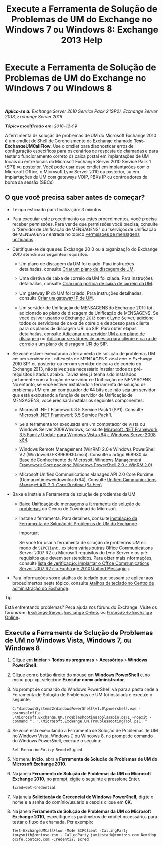 ﻿---
title: 'Execute a Ferramenta de Solução de Problemas de UM do Exchange no Windows 7 ou Windows 8: Exchange 2013 Help'
TOCTitle: Execute a Ferramenta de Solução de Problemas de UM do Exchange no Windows 7 ou Windows 8
ms:assetid: 98d6869d-ee4a-4088-849d-ef75b0f5d932
ms:mtpsurl: https://technet.microsoft.com/pt-br/library/Ff851872(v=EXCHG.150)
ms:contentKeyID: 56270512
ms.date: 05/22/2018
mtps_version: v=EXCHG.150
ms.translationtype: MT
---

# Execute a Ferramenta de Solução de Problemas de UM do Exchange no Windows 7 ou Windows 8

 

_**Aplica-se a:** Exchange Server 2010 Service Pack 2 (SP2), Exchange Server 2013, Exchange Server 2016_

_**Tópico modificado em:** 2016-12-09_

A ferramenta de solução de problemas de UM do Microsoft Exchange 2010 é um cmdlet do Shell de Gerenciamento do Exchange chamado **Test-ExchangeUMCallFlow**. Use o cmdlet para diagnosticar erros de configuração específicos para os cenários de resposta de chamadas e para testar o funcionamento correto da caixa postal em implantações de UM locais ou entre locais do Microsoft Exchange Server 2010 Service Pack 1 (SP1) ou posterior. Você pode usar esse cmdlet em implantações com o Microsoft Office, o Microsoft Lync Server 2010 ou posterior, ou em implantações de UM com gateways VOIP, PBXs IP ou controladores de borda da sessão (SBCs).

## O que você precisa saber antes de começar?

  - Tempo estimado para finalização: 3 minutos

  - Para executar este procedimento ou estes procedimentos, você precisa receber permissões. Para ver de que permissões você precisa, consulte o "Servidor de Unificação de MENSAGENS" ou "serviços de Unificação de MENSAGENS? entrada no tópico [Permissões de mensagens unificadas](unified-messaging-permissions-exchange-2013-help.md) .

  - Certifique-se de que seu Exchange 2010 ou a organização do Exchange 2013 atende aos seguintes requisitos:
    
      - Um plano de discagem da UM foi criado. Para instruções detalhadas, consulte [Criar um plano de discagem de UM](create-a-um-dial-plan-exchange-2013-help.md).
    
      - Uma diretiva de caixa de correio da UM foi criada. Para instruções detalhadas, consulte [Criar uma política de caixa de correio da UM](create-a-um-mailbox-policy-exchange-2013-help.md).
    
      - Um gateway IP do UM foi criado. Para instruções detalhadas, consulte [Criar um gateway IP de UM](create-a-um-ip-gateway-exchange-2013-help.md).
    
      - Um servidor de Unificação de MENSAGENS do Exchange 2010 foi adicionado ao plano de discagem de Unificação de MENSAGENS. Se você estiver usando o Exchange 2013 com o Lync Server, adicione todos os servidores de caixa de correio e de acesso para cliente para os planos de discagem URI do SIP. Para obter etapas detalhadas, consulte [Adicionar um servidor UM a um plano de discagem](https://go.microsoft.com/fwlink/p/?linkid=313051) ou [Adicionar servidores de acesso para cliente e caixa de correio a um plano de discagem URI do SIP](add-mailbox-and-client-access-servers-to-a-sip-uri-dial-plan-exchange-2013-help.md).

  - Se você estiver executando a ferramenta de solução de problemas UM em um servidor de Unificação de MENSAGENS local com o Exchange 2010 SP1 ou posterior ou em um servidor de caixa de correio do Exchange 2013, não talvez seja necessário instalar todos os pré-requisitos listados abaixo. Talvez eles já tenha sido instalados juntamente com a função de servidor de Unificação de MENSAGENS. No entanto, se você estiver instalando a ferramenta de solução de problemas UM em um computador de 64 bits que não seja um servidor que está executando a função de servidor de Unificação de MENSAGENS, você precisará instalar os seguintes componentes:
    
      - Microsoft .NET Framework 3.5 Service Pack 1 (SP1). Consulte [Microsoft .NET Framework 3.5 Service Pack 1](https://go.microsoft.com/fwlink/p/?linkid=152380).
    
      - Se a ferramenta for executada em um computador de Vista ou Windows Server 2008Windows, consulte [Microsoft .NET Framework 3.5 Family Update para Windows Vista x64 e Windows Server 2008 x64](https://go.microsoft.com/fwlink/p/?linkid=178998).
    
      - Windows Remote Management (WinRM) 2.0 e Windows PowerShell V2 (Windows6.0-KB968930.msu). Consulte o artigo 968930 da Base de Conhecimento da Microsoft, [Windows Management Framework Core package (Windows PowerShell 2.0 e WinRM 2.0)](http://go.microsoft.com/fwlink/p/?linkid=3052%26kbid=968930).
    
      - Microsoft Unified Communications Managed API 2.0 Core Runtime (Ucmaruntimewebdownloadx64). Consulte [Unified Communications Managed API 2.0, Core Runtime (64 bits)](https://go.microsoft.com/fwlink/p/?linkid=198175).

  - Baixe e instale a Ferramenta de solução de problemas da UM.
    
      - Baixe [Unificação de mensagens a ferramenta de solução de problemas](https://go.microsoft.com/fwlink/p/?linkid=182625) do Centro de Download da Microsoft.
    
      - Instale a ferramenta. Para detalhes, consulte [Instalação da Ferramenta de Solução de Problemas de UM do Exchange](install-the-exchange-um-troubleshooting-tool-exchange-2013-help.md).
        

        > [!IMPORTANT]
        > Se você for usar a ferramenta de solução de problemas UM no modo de <CODE>SIPClient</CODE> , existem várias outras Office Communications Server 2007 R2 ou Microsoft requisitos do Lync Server e os pré-requisitos que devem ser atendidos. Para obter mais informações, consulte <A href="https://go.microsoft.com/fwlink/p/?linkid=311961">lista de verificação: implantar o Office Communications Server 2007 R2 e o Exchange 2010 Unified Messaging</A>.



  - Para informações sobre atalhos de teclado que possam se aplicar aos procedimentos neste tópico, consulte [Atalhos de teclado no Centro de administração do Exchange](keyboard-shortcuts-in-the-exchange-admin-center-exchange-online-protection-help.md).


> [!TIP]
> Está enfrentando problemas? Peça ajuda nos fóruns do Exchange. Visite os fóruns em: <A href="https://go.microsoft.com/fwlink/p/?linkid=60612">Exchange Server</A>, <A href="https://go.microsoft.com/fwlink/p/?linkid=267542">Exchange Online</A>, ou <A href="https://go.microsoft.com/fwlink/p/?linkid=285351">Proteção do Exchange Online</A>..



## Execute a Ferramenta de Solução de Problemas de UM no Windows Vista, Windows 7, ou Windows 8

1.  Clique em **Iniciar** \> **Todos os programas** \> **Acessórios** \> **Windows PowerShell**.

2.  Clique com o botão direito do mouse em **Windows PowerShell** e, no menu pop-up, selecione **Executar como administrador**.

3.  No prompt de comando do Windows PowerShell, vá para a pasta onde a Ferramenta de Solução de Problemas de UM foi instalada e execute o seguinte.
    
        C:\Windows\System32\WindowsPowerShell\v1.0\powershell.exe -psconsolefile .\Microsoft.Exchange.UM.TroubleshootingToolsnapin.psc1 -noexit -command ". '.\Microsoft.Exchange.UM.TroubleshootingTool.ps1' "

4.  Se você está executando a Ferramenta de Solução de Problemas de UM no Windows Vista, Windows 7, ou Windows 8, no prompt de comando do Windows PowerShell, execute o seguinte.
    
        Set-ExecutionPolicy RemoteSigned

5.  No menu **Início**, abra a **Ferramenta de Solução de Problemas de UM do Microsoft Exchange 2010**.

6.  Na janela **Ferramenta de Solução de Problemas da UM do Microsoft Exchange 2010**, no prompt, digite o seguinte e pressione Enter.
    
        $cred=Get-Credential

7.  Na janela **Solicitação de Credencial do Windows PowerShell**, digite o nome e a senha do domínio/usuário e depois clique em **OK**.

8.  Na janela **Ferramenta de Solução de Problemas da UM do Microsoft Exchange 2010**, especifique os parâmetros de cmdlet necessários para testar o fluxo da chamada. Por exemplo:
    
        Test-ExchangeUMCallFlow -Mode SIPClient -CallingParty tonysmith@contoso.com - CalledParty jamiestark@contoso.com NextHop ocsfe.contoso.com -Credential $cred

